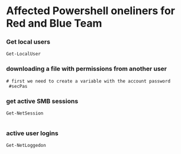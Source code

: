 # Affected Powershell oneliners for Red and Blue Team
### Get local users
```
Get-LocalUser

```

### downloading a file with permissions from another user
```
# first we need to create a variable with the account password
 #secPas

```

### get active SMB sessions
```
Get-NetSession


```

### active user logins
```
Get-NetLoggedon
```
